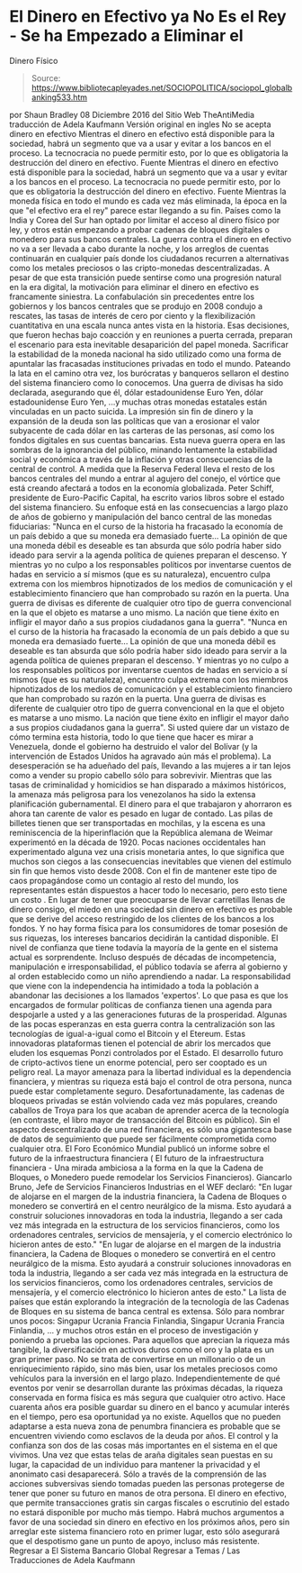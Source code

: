 # El Dinero en Efectivo ya No Es el Rey - Se ha Empezado a Eliminar el 
Dinero Físico

> Source: https://www.bibliotecapleyades.net/SOCIOPOLITICA/sociopol_globalbanking533.htm

por Shaun Bradley 08 Diciembre 2016 del Sitio Web TheAntiMedia
traducción de Adela Kaufmann Versión original en ingles
No se acepta dinero en efectivo
Mientras el dinero en efectivo está disponible para la sociedad, habrá un segmento que va a usar y evitar a los bancos en el proceso. La tecnocracia no puede permitir esto, por lo que es obligatoria la destrucción del dinero en efectivo. Fuente
Mientras el dinero en efectivo está disponible para la sociedad, habrá un segmento que va a usar y evitar a los bancos en el proceso.
La tecnocracia no puede permitir esto, por lo que es obligatoria la destrucción del dinero en efectivo.
Fuente
Mientras la moneda física en todo el mundo es cada vez más eliminada, la época en la que "el efectivo era el rey" parece estar llegando a su fin.
Países como la India y Corea del Sur han optado por limitar el acceso al dinero físico por ley, y otros están empezando a probar cadenas de bloques digitales o monedero para sus bancos centrales.
La guerra contra el dinero en efectivo no va a ser llevada a cabo durante la noche, y los arreglos de cuentas continuarán en cualquier país donde los ciudadanos recurren a alternativas como los metales preciosos o las cripto-monedas descentralizadas.
A pesar de que esta transición puede sentirse como una progresión natural en la era digital, la motivación para eliminar el dinero en efectivo es francamente siniestra.
La confabulación sin precedentes entre los gobiernos y los bancos centrales que se produjo en 2008 condujo a rescates, las tasas de interés de cero por ciento y la flexibilización cuantitativa en una escala nunca antes vista en la historia.
Esas decisiones, que fueron hechas bajo coacción y en reuniones a puerta cerrada, preparan el escenario para esta inevitable desaparición del papel moneda.
Sacrificar la estabilidad de la moneda nacional ha sido utilizado como una forma de apuntalar las fracasadas instituciones privadas en todo el mundo. Pateando la lata en el camino otra vez, los burócratas y banqueros sellaron el destino del sistema financiero como lo conocemos.
Una guerra de divisas ha sido declarada, asegurando que él,
dólar estadounidense Euro Yen,
dólar estadounidense
Euro
Yen,
...y muchas otras monedas estatales están vinculadas en un pacto suicida.
La impresión sin fin de dinero y la expansión de la deuda son las políticas que van a erosionar el valor subyacente de cada dólar en las carteras de las personas, así como los fondos digitales en sus cuentas bancarias.
Esta nueva guerra opera en las sombras de la ignorancia del público, minando lentamente la estabilidad social y económica a través de la inflación y otras consecuencias de la central de control. A medida que la Reserva Federal lleva el resto de los bancos centrales del mundo a entrar al agujero del conejo, el vórtice que está creando afectará a todos en la economía globalizada.
Peter Schiff, presidente de Euro-Pacific Capital, ha escrito varios libros sobre el estado del sistema financiero.
Su enfoque está en las consecuencias a largo plazo de años de gobierno y manipulación del banco central de las monedas fiduciarias:
"Nunca en el curso de la historia ha fracasado la economía de un país debido a que su moneda era demasiado fuerte... La opinión de que una moneda débil es deseable es tan absurda que sólo podría haber sido ideado para servir a la agenda política de quienes preparan el descenso. Y mientras yo no culpo a los responsables políticos por inventarse cuentos de hadas en servicio a sí mismos (que es su naturaleza), encuentro culpa extrema con los miembros hipnotizados de los medios de comunicación y el establecimiento financiero que han comprobado su razón en la puerta. Una guerra de divisas es diferente de cualquier otro tipo de guerra convencional en la que el objeto es matarse a uno mismo. La nación que tiene éxito en infligir el mayor daño a sus propios ciudadanos gana la guerra".
"Nunca en el curso de la historia ha fracasado la economía de un país debido a que su moneda era demasiado fuerte...
La opinión de que una moneda débil es deseable es tan absurda que sólo podría haber sido ideado para servir a la agenda política de quienes preparan el descenso.
Y mientras yo no culpo a los responsables políticos por inventarse cuentos de hadas en servicio a sí mismos (que es su naturaleza), encuentro culpa extrema con los miembros hipnotizados de los medios de comunicación y el establecimiento financiero que han comprobado su razón en la puerta.
Una guerra de divisas es diferente de cualquier otro tipo de guerra convencional en la que el objeto es matarse a uno mismo.
La nación que tiene éxito en infligir el mayor daño a sus propios ciudadanos gana la guerra".
Si usted quiere dar un vistazo de cómo termina esta historia, todo lo que tiene que hacer es mirar a Venezuela, donde el gobierno ha destruido el valor del Bolívar (y la intervención de Estados Unidos ha agravado aún más el problema).
La desesperación se ha adueñado del país, llevando a las mujeres a ir tan lejos como a vender su propio cabello sólo para sobrevivir. Mientras que las tasas de criminalidad y homicidios se han disparado a máximos históricos, la amenaza más peligrosa para los venezolanos ha sido la extensa planificación gubernamental.
El dinero para el que trabajaron y ahorraron es ahora tan carente de valor es pesado en lugar de contado. Las pilas de billetes tienen que ser transportadas en mochilas, y la escena es una reminiscencia de la hiperinflación que la República alemana de Weimar experimentó en la década de 1920.
Pocas naciones occidentales han experimentado alguna vez una crisis monetaria antes, lo que significa que muchos son ciegos a las consecuencias inevitables que vienen del estímulo sin fin que hemos visto desde 2008.
Con el fin de mantener este tipo de caos propagándose como un contagio al resto del mundo, los representantes están dispuestos a hacer todo lo necesario, pero esto tiene un costo .
En lugar de tener que preocuparse de llevar carretillas llenas de dinero consigo, el miedo en una sociedad sin dinero en efectivo es probable que se derive del acceso restringido de los clientes de los bancos a los fondos. Y no hay forma física para los consumidores de tomar posesión de sus riquezas, los intereses bancarios decidirán la cantidad disponible.
El nivel de confianza que tiene todavía la mayoría de la gente en el sistema actual es sorprendente. Incluso después de décadas de incompetencia, manipulación e irresponsabilidad, el público todavía se aferra al gobierno y al orden establecido como un niño aprendiendo a nadar.
La responsabilidad que viene con la independencia ha intimidado a toda la población a abandonar las decisiones a los llamados 'expertos'. Lo que pasa es que los encargados de formular políticas de confianza tienen una agenda para despojarle a usted y a las generaciones futuras de la prosperidad.
Algunas de las pocas esperanzas en esta guerra contra la centralización son las tecnologías de igual-a-igual como el Bitcoin y el Etereum. Estas innovadoras plataformas tienen el potencial de abrir los mercados que eluden los esquemas Ponzi controlados por el Estado.
El desarrollo futuro de cripto-activos tiene un enorme potencial, pero ser cooptado es un peligro real.
La mayor amenaza para la libertad individual es la dependencia financiera, y mientras su riqueza está bajo el control de otra persona, nunca puede estar completamente seguro. Desafortunadamente, las cadenas de bloqueos privadas se están volviendo cada vez más populares, creando caballos de Troya para los que acaban de aprender acerca de la tecnología (en contraste, el libro mayor de transacción del Bitcoin es público).
Sin el aspecto descentralizado de una red financiera, es sólo una gigantesca base de datos de seguimiento que puede ser fácilmente comprometida como cualquier otra. El Foro Económico Mundial publicó un informe sobre el futuro de la infraestructura financiera ( El futuro de la infraestructura financiera - Una mirada ambiciosa a la forma en la que la Cadena de Bloques, o Monedero puede remodelar los Servicios Financieros).
Giancarlo Bruno, Jefe de Servicios Financieros Industrias en el WEF declaró:
"En lugar de alojarse en el margen de la industria financiera, la Cadena de Bloques o monedero se convertirá en el centro neurálgico de la misma. Esto ayudará a construir soluciones innovadoras en toda la industria, llegando a ser cada vez más integrada en la estructura de los servicios financieros, como los ordenadores centrales, servicios de mensajería, y el comercio electrónico lo hicieron antes de esto."
"En lugar de alojarse en el margen de la industria financiera, la Cadena de Bloques o monedero se convertirá en el centro neurálgico de la misma.
Esto ayudará a construir soluciones innovadoras en toda la industria, llegando a ser cada vez más integrada en la estructura de los servicios financieros, como los ordenadores centrales, servicios de mensajería, y el comercio electrónico lo hicieron antes de esto."
La lista de países que están explorando la integración de la tecnología de las Cadenas de Bloques en su sistema de banca central es extensa.
Sólo para nombrar unos pocos:
Singapur Ucrania Francia Finlandia,
Singapur
Ucrania
Francia
Finlandia,
... y muchos otros están en el proceso de investigación y poniendo a prueba las opciones.
Para aquellos que aprecian la riqueza más tangible, la diversificación en activos duros como el oro y la plata es un gran primer paso. No se trata de convertirse en un millonario o de un enriquecimiento rápido, sino más bien, usar los metales preciosos como vehículos para la inversión en el largo plazo.
Independientemente de qué eventos por venir se desarrollan durante las próximas décadas, la riqueza conservada en forma física es más segura que cualquier otro activo. Hace cuarenta años era posible guardar su dinero en el banco y acumular interés en el tiempo, pero esa oportunidad ya no existe.
Aquellos que no pueden adaptarse a esta nueva zona de penumbra financiera es probable que se encuentren viviendo como esclavos de la deuda por años.
El control y la confianza son dos de las cosas más importantes en el sistema en el que vivimos. Una vez que estas telas de araña digitales sean puestas en su lugar, la capacidad de un individuo para mantener la privacidad y el anonimato casi desaparecerá.
Sólo a través de la comprensión de las acciones subversivas siendo tomadas pueden las personas protegerse de tener que poner su futuro en manos de otra persona. El dinero en efectivo, que permite transacciones gratis sin cargas fiscales o escrutinio del estado no estará disponible por mucho más tiempo.
Habrá muchos argumentos a favor de una sociedad sin dinero en efectivo en los próximos años, pero sin arreglar este sistema financiero roto en primer lugar, esto sólo asegurará que el despotismo gane un punto de apoyo, incluso más resistente.
Regresar a El Sistema Bancario Global
Regresar a Temas / Las Traducciones de Adela Kaufmann
